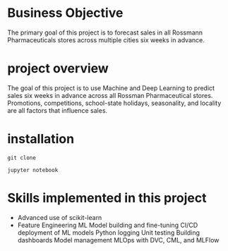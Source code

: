 # Business Objective

The primary goal of this project is to forecast sales in all Rossmann Pharmaceuticals stores across multiple cities six weeks in advance.

# project overview

The goal of this project is to use Machine and Deep Learning to predict sales six weeks in advance across all Rossman Pharmaceutical stores. Promotions, competitions, school-state holidays, seasonality, and locality are all factors that influence sales.

# installation 

`git clone`

`jupyter notebook`

# Skills implemented in this project 

* Advanced use of scikit-learn
* Feature Engineering
ML Model building and fine-tuning
CI/CD deployment of ML models
Python logging
Unit testing
Building dashboards
Model management
MLOps with DVC, CML, and MLFlow
